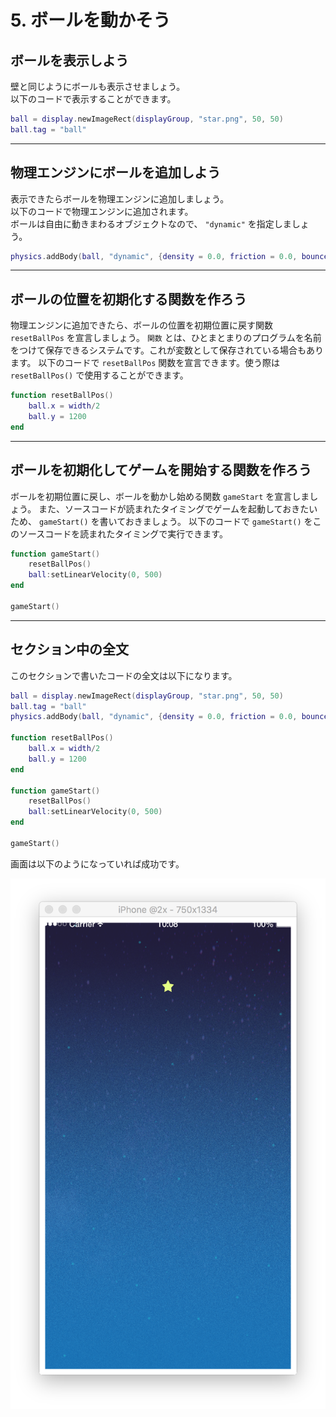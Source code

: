 # 5. ボールを動かそう

## ボールを表示しよう
壁と同じようにボールも表示させましょう。  
以下のコードで表示することができます。

```lua
ball = display.newImageRect(displayGroup, "star.png", 50, 50)
ball.tag = "ball"
```

- - -

## 物理エンジンにボールを追加しよう
表示できたらボールを物理エンジンに追加しましょう。  
以下のコードで物理エンジンに追加されます。  
ボールは自由に動きまわるオブジェクトなので、 `"dynamic"` を指定しましょう。

```lua
physics.addBody(ball, "dynamic", {density = 0.0, friction = 0.0, bounce = 1.0})
```

- - -

## ボールの位置を初期化する関数を作ろう
物理エンジンに追加できたら、ボールの位置を初期位置に戻す関数 `resetBallPos` を宣言しましょう。
`関数` とは、ひとまとまりのプログラムを名前をつけて保存できるシステムです。これが変数として保存されている場合もあります。
以下のコードで `resetBallPos` 関数を宣言できます。使う際は `resetBallPos()` で使用することができます。

```lua
function resetBallPos()
    ball.x = width/2
    ball.y = 1200
end
```

- - -

## ボールを初期化してゲームを開始する関数を作ろう
ボールを初期位置に戻し、ボールを動かし始める関数 `gameStart` を宣言しましょう。
また、ソースコードが読まれたタイミングでゲームを起動しておきたいため、 `gameStart()` を書いておきましょう。
以下のコードで `gameStart()` をこのソースコードを読まれたタイミングで実行できます。

```lua
function gameStart()
    resetBallPos()
    ball:setLinearVelocity(0, 500)
end

gameStart()
```

- - -

## セクション中の全文
このセクションで書いたコードの全文は以下になります。

```lua
ball = display.newImageRect(displayGroup, "star.png", 50, 50)
ball.tag = "ball"
physics.addBody(ball, "dynamic", {density = 0.0, friction = 0.0, bounce = 1.0})

function resetBallPos()
    ball.x = width/2
    ball.y = 1200
end

function gameStart()
    resetBallPos()
    ball:setLinearVelocity(0, 500)
end

gameStart()
```

画面は以下のようになっていれば成功です。

![](./image/execBreakoutSample4.png)
